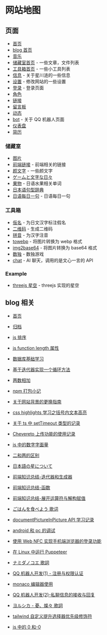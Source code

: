 # 网站地图

## 页面

-   [首页](/)
-   [blog 首页](/blog)
-   [音乐](/music)
-   [储藏室首页](/save) - 一些文章，文件列表
-   [工具箱首页](/tools) - 一些小工具列表
-   [信息](/info) - 关于星川涟的一些信息
-   [设置](/setting) - 修改网站的一些设置
-   [登录](/login) - 登录页面
-   [角色](/character)
-   [链接](/link)
-   [留言板](/guestbook)
-   [动态](/live)
-   [bot](/bot) - 关于 QQ 机器人页面
-   [仪表盘](/dashboard)
-   [简历](/cv/pdf)

### 储藏室

-   [图片](/photos)
-   [前端链接](/save/webLinks) - 前端相关的链接
-   [颜文字](/save/emoji) - 一些颜文字
-   [ゲームと文字な日々](/reading)
-   [果物](/save/jpWord/kudamono) - 日语水果相关单词
-   [日本语句型辞典](https://file.xtt.moe/local/%E6%97%A5%E6%9C%AC%E8%AF%AD%E5%8F%A5%E5%9E%8B%E8%BE%9E%E5%85%B8.pdf)
-   [日语每日一句](/save/daysQuotes) - 日语每日一句

### 工具箱

-   [仮名](/something/kana) - 为日文汉字标注假名
-   [二维码](/something/qrcode) - 生成二维码
-   [拼音](/something/pinyin) - 为汉字注音
-   [towebp](/something/towebp) - 将图片转换为 webp 格式
-   [img2base64](/something/img2base64) - 将图片转换为 base64 格式
-   [数独](/something/sudoku) - 数独游戏
-   [chat](/something/chat) - AI 聊天，调用的是文心一言的 API

### Example

-   [threejs 星空](/ex/space) - threejs 实现的星空

## blog 相关

-   [首页](/blog)
-   [归档](/archives)

-   [js 排序](/article/2)
-   [js function length 属性](/article/4)
-   [数据库基础学习](/article/6)
-   [基于迭代器实现一个循环方法](/article/7)
-   [两数相加](/article/8)
-   [npm 打包小记](/article/9)
-   [关于网站背景的更换指南](/article/10)
-   [css highlights 学习之括号内文本高亮](/article/11)
-   [关于 ts 中 setTimeout 类型的记录](/article/12)
-   [Chevereto 上传功能的使用记录](/article/13)
-   [js 中的数字字面量](/article/14)
-   [二和两的区别](/article/16)
-   [日本語の星について](/article/17)
-   [前端知识总结-迭代器和生成器](/article/19)
-   [前端知识总结-函数](/article/20)
-   [前端知识总结-展开运算符与解构赋值](/article/21)
-   [ごはんを食べよう 歌词](/article/22)
-   [documentPictureInPicture API 学习记录](/article/23)
-   [android 和 pc 的调试](/article/24)
-   [使用 Web NFC 实现手机端浏览器的登录功能](/article/25)
-   [在 Linux 中运行 Puppeteer](/article/26)
-   [ナミダノコエ 歌詞](/article/27)
-   [QQ 机器人开发(1) - 注册与权限认证](/article/28)
-   [monaco 编辑器使用](/article/30)
-   [QQ 机器人开发(2)-私聊信息的接收与回复](/article/31)
-   [ヨルシカ - 憂、燦々 歌詞](/article/32)
-   [tailwind 自定义提升选择器优先级修饰符](/article/33)
-   [js 中的 0 和-0](/article/34)
